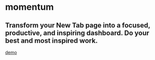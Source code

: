 # momentum
## Transform your New Tab page into a focused, productive, and inspiring dashboard. Do your best and most inspired work.

[demo](link)
